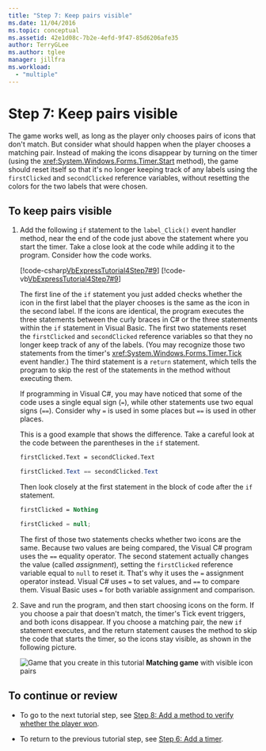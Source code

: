 ```yaml
---
title: "Step 7: Keep pairs visible"
ms.date: 11/04/2016
ms.topic: conceptual
ms.assetid: 42e1d08c-7b2e-4efd-9f47-85d6206afe35
author: TerryGLee
ms.author: tglee
manager: jillfra
ms.workload:
  - "multiple"
---
```

# Step 7: Keep pairs visible
The game works well, as long as the player only chooses pairs of icons that don't match. But consider what should happen when the player chooses a matching pair. Instead of making the icons disappear by turning on the timer (using the <xref:System.Windows.Forms.Timer.Start> method), the game should reset itself so that it's no longer keeping track of any labels using the `firstClicked` and `secondClicked` reference variables, without resetting the colors for the two labels that were chosen.

## To keep pairs visible

1. Add the following `if` statement to the `label_Click()` event handler method, near the end of the code just above the statement where you start the timer. Take a close look at the code while adding it to the program. Consider how the code works.

     [!code-csharp[VbExpressTutorial4Step7#9](../ide/codesnippet/CSharp/step-7-keep-pairs-visible_1.cs)]
     [!code-vb[VbExpressTutorial4Step7#9](../ide/codesnippet/VisualBasic/step-7-keep-pairs-visible_1.vb)]

     The first line of the `if` statement you just added checks whether the icon in the first label that the player chooses is the same as the icon in the second label. If the icons are identical, the program executes the three statements between the curly braces in C# or the three statements within the `if` statement in Visual Basic. The first two statements reset the `firstClicked` and `secondClicked` reference variables so that they no longer keep track of any of the labels. (You may recognize those two statements from the timer's <xref:System.Windows.Forms.Timer.Tick> event handler.) The third statement is a `return` statement, which tells the program to skip the rest of the statements in the method without executing them.

     If programming in Visual C#, you may have noticed that some of the code uses a single equal sign (`=`), while other statements use two equal signs (`==`). Consider why `=` is used in some places but `==` is used in other places.

     This is a good example that shows the difference. Take a careful look at the code between the parentheses in the `if` statement.

    ```vb
    firstClicked.Text = secondClicked.Text
    ```

    ```csharp
    firstClicked.Text == secondClicked.Text
    ```

     Then look closely at the first statement in the block of code after the `if` statement.

    ```vb
    firstClicked = Nothing
    ```

    ```csharp
    firstClicked = null;
    ```

     The first of those two statements checks whether two icons are the same. Because two values are being compared, the Visual C# program uses the `==` equality operator. The second statement actually changes the value (called *assignment*), setting the `firstClicked` reference variable equal to `null` to reset it. That's why it uses the `=` assignment operator instead. Visual C# uses `=` to set values, and `==` to compare them. Visual Basic uses `=` for both variable assignment and comparison.

2. Save and run the program, and then start choosing icons on the form. If you choose a pair that doesn't match, the timer's Tick event triggers, and both icons disappear. If you choose a matching pair, the new `if` statement executes, and the return statement causes the method to skip the code that starts the timer, so the icons stay visible, as shown in the following picture.

     ![Game that you create in this tutorial](../ide/media/express_finishedgame.png)
**Matching game** with visible icon pairs

## To continue or review

-   To go to the next tutorial step, see [Step 8: Add a method to verify whether the player won](../ide/step-8-add-a-method-to-verify-whether-the-player-won.md).

-   To return to the previous tutorial step, see [Step 6: Add a timer](../ide/step-6-add-a-timer.md).
